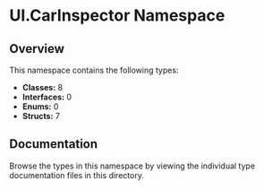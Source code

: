 # UI.CarInspector Namespace

## Overview

This namespace contains the following types:

- **Classes:** 8
- **Interfaces:** 0
- **Enums:** 0
- **Structs:** 7

## Documentation

Browse the types in this namespace by viewing the individual type documentation files in this directory.

